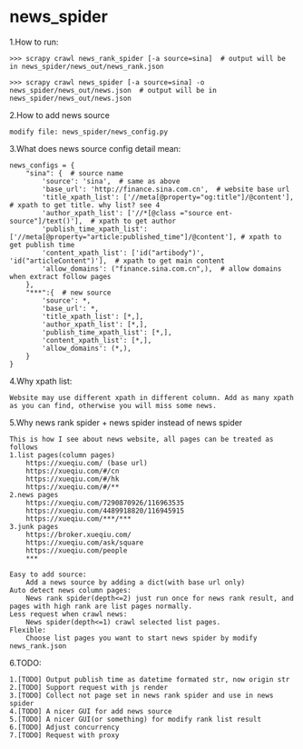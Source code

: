 # news_spider
1.How to run:

    >>> scrapy crawl news_rank_spider [-a source=sina]  # output will be in news_spider/news_out/news_rank.json

    >>> scrapy crawl news_spider [-a source=sina] -o news_spider/news_out/news.json  # output will be in news_spider/news_out/news.json 

2.How to add news source

    modify file: news_spider/news_config.py

3.What does news source config detail mean:
       
    news_configs = {
        "sina": {  # source name
            'source': 'sina',  # same as above
            'base_url': 'http://finance.sina.com.cn',  # website base url
            'title_xpath_list': ['//meta[@property="og:title"]/@content'],  # xpath to get title. why list? see 4
            'author_xpath_list': ['//*[@class ="source ent-source"]/text()'],  # xpath to get author
            'publish_time_xpath_list': ['//meta[@property="article:published_time"]/@content'], # xpath to get publish time
            'content_xpath_list': ['id("artibody")', 'id("articleContent")'],  # xpath to get main content
            'allow_domains': ("finance.sina.com.cn",),  # allow domains when extract follow pages
        },
        "***":{  # new source
            'source': *,
            'base_url': *,
            'title_xpath_list': [*,],
            'author_xpath_list': [*,],
            'publish_time_xpath_list': [*,],
            'content_xpath_list': [*,],
            'allow_domains': (*,),
        }
    }

4.Why xpath list:

    Website may use different xpath in different column. Add as many xpath as you can find, otherwise you will miss some news.

5.Why news rank spider + news spider instead of news spider
    
    This is how I see about news website, all pages can be treated as follows
	1.list pages(column pages)
		https://xueqiu.com/ (base url)
		https://xueqiu.com/#/cn
		https://xueqiu.com/#/hk
		https://xueqiu.com/#/**
	2.news pages
		https://xueqiu.com/7290870926/116963535
		https://xueqiu.com/4489918820/116945915
		https://xueqiu.com/***/***
	3.junk pages
		https://broker.xueqiu.com/
		https://xueqiu.com/ask/square
		https://xueqiu.com/people
		***
			
    Easy to add source: 
        Add a news source by adding a dict(with base url only)
    Auto detect news column pages: 
        News rank spider(depth<=2) just run once for news rank result, and pages with high rank are list pages normally. 
    Less request when crawl news: 
        News spider(depth<=1) crawl selected list pages.
    Flexible:
        Choose list pages you want to start news spider by modify news_rank.json


6.TODO:

    1.[TODO] Output publish time as datetime formated str, now origin str
    2.[TODO] Support request with js render
    3.[TODO] Collect not page set in news rank spider and use in news spider
    4.[TODO] A nicer GUI for add news source
    5.[TODO] A nicer GUI(or something) for modify rank list result
    6.[TODO] Adjust concurrency
    7.[TODO] Request with proxy
